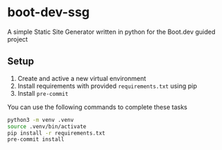 # boot-dev-ssg

A simple Static Site Generator written in python for the Boot.dev guided project

## Setup

1. Create and active a new virtual environment
2. Install requirements with provided `requirements.txt` using pip
3. Install `pre-commit`

You can use the following commands to complete these tasks

```bash
python3 -m venv .venv
source .venv/bin/activate
pip install -r requirements.txt
pre-commit install
```
